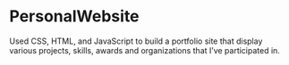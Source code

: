 # PersonalWebsite
Used CSS, HTML, and JavaScript to build a portfolio site that display various projects, skills, awards and organizations that I’ve participated in.
